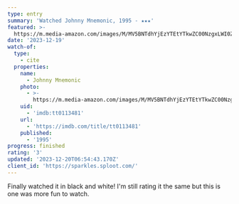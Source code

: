 ```yaml
---
type: entry
summary: 'Watched Johnny Mnemonic, 1995 - ★★★'
featured: >-
  https://m.media-amazon.com/images/M/MV5BNTdhYjEzYTEtYTkwZC00NzgxLWI0ZWEtYmEyMGZhOWYwMjE2XkEyXkFqcGdeQXVyMTQxNzMzNDI@._V1_SX300.jpg
date: '2023-12-19'
watch-of:
  type:
    - cite
  properties:
    name:
      - Johnny Mnemonic
    photo:
      - >-
        https://m.media-amazon.com/images/M/MV5BNTdhYjEzYTEtYTkwZC00NzgxLWI0ZWEtYmEyMGZhOWYwMjE2XkEyXkFqcGdeQXVyMTQxNzMzNDI@._V1_SX300.jpg
    uid:
      - 'imdb:tt0113481'
    url:
      - 'https://imdb.com/title/tt0113481'
    published:
      - '1995'
progress: finished
rating: '3'
updated: '2023-12-20T06:54:43.170Z'
client_id: 'https://sparkles.sploot.com/'
---
```

Finally watched it in black and white! I'm still rating it the same but this is one was more fun to watch.
